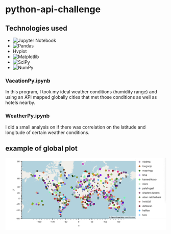 # python-api-challenge

## Technologies used
- ![Jupyter Notebook](https://img.shields.io/badge/jupyter-%23FA0F00.svg?style=for-the-badge&logo=jupyter&logoColor=white)
- ![Pandas](https://img.shields.io/badge/pandas-%23150458.svg?style=for-the-badge&logo=pandas&logoColor=white)
- Hvplot
- ![Matplotlib](https://img.shields.io/badge/Matplotlib-%23ffffff.svg?style=for-the-badge&logo=Matplotlib&logoColor=black)
- ![SciPy](https://img.shields.io/badge/SciPy-%230C55A5.svg?style=for-the-badge&logo=scipy&logoColor=%white)
- ![NumPy](https://img.shields.io/badge/numpy-%23013243.svg?style=for-the-badge&logo=numpy&logoColor=white)

### VacationPy.ipynb
In this program, I took my ideal weather conditions (humidity range) and using an API mapped globally cities that met those conditions as well as hotels nearby.

### WeatherPy.ipynb
I did a small analysis on if there was correlation on the latitude and longitude of certain weather conditions.

## example of global plot

<img src="./screenshots/Vacation_Py_Plt1.png">